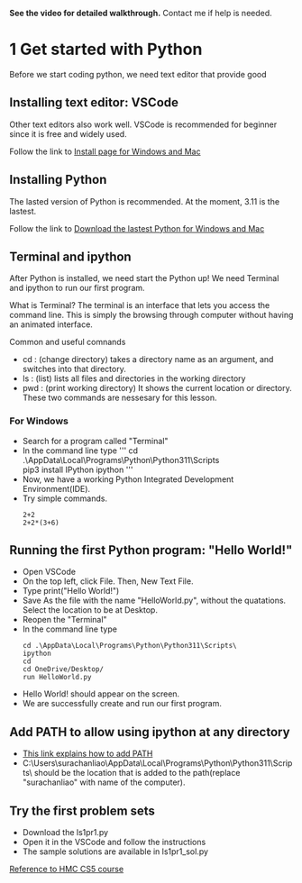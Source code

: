 **See the video for detailed walkthrough.** Contact me if help is needed.


# 1 Get started with Python

Before we start coding python, we need text editor that provide good

## Installing text editor: VSCode

Other text editors also work well. VSCode is recommended for beginner since it is free and widely used. 

Follow the link to [Install page for Windows and Mac](https://code.visualstudio.com/download)

## Installing Python 

The lasted version of Python is recommended. At the moment, 3.11 is the lastest.

Follow the link to [Download the lastest Python for Windows and Mac](https://www.python.org/downloads/)

## Terminal and ipython

After Python is installed, we need start the Python up! We need Terminal and ipython to run our first program.

What is Terminal?
The terminal is an interface that lets you access the command line. This is simply the browsing through computer without having an animated interface.

Common and useful comnands
- cd  : (change directory) takes a directory name as an argument, and switches into that directory.
- ls  : (list) lists all files and directories in the working directory
- pwd : (print working directory) It shows the current location or directory.
These two commands are nessesary for this lesson.

### For Windows
- Search for a program called "Terminal"
- In the command line type
  '''
  cd .\AppData\Local\Programs\Python\Python311\Scripts\
  pip3 install IPython
  ipython
  '''
- Now, we have a working Python Integrated Development Environment(IDE).
- Try simple commands.
  ```
  2+2
  2+2*(3+6)
  ```
## Running the first Python program: "Hello World!"
- Open VSCode
- On the top left, click File. Then, New Text File.
- Type 
  print("Hello World!")
- Save As the file with the name "HelloWorld.py", without the quatations. Select the location to be at Desktop.
- Reopen the "Terminal"
- In the command line type
  ```
  cd .\AppData\Local\Programs\Python\Python311\Scripts\
  ipython
  cd
  cd OneDrive/Desktop/
  run HelloWorld.py
  ```
- Hello World! should appear on the screen.
- We are successfully create and run our first program.

## Add PATH to allow using ipython at any directory
- [This link explains how to add PATH](https://www.architectryan.com/2018/03/17/add-to-the-path-on-windows-10/)
- C:\Users\surachanliao\AppData\Local\Programs\Python\Python311\Scripts\ 
should be the location that is added to the path(replace "surachanliao" with name of the computer).

## Try the first problem sets
- Download the ls1pr1.py
- Open it in the VSCode and follow the instructions
- The sample solutions are available in ls1pr1_sol.py

[Reference to HMC CS5 course](https://www.cs.hmc.edu/twiki/bin/view/CS5/Orientation)


